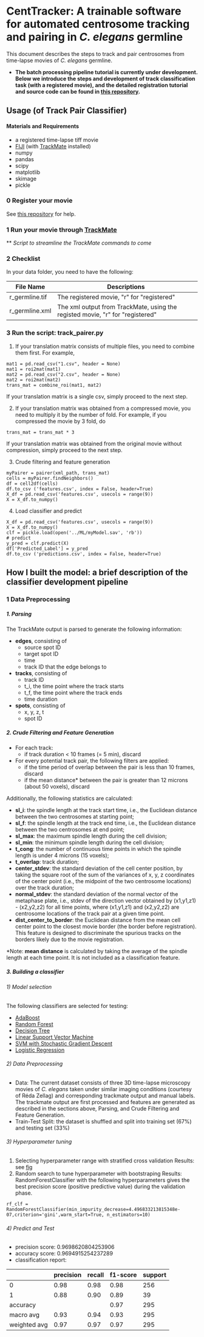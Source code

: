 # CentTracker: A trainable software for automated centrosome tracking and pairing in *C. elegans* germline

This document describes the steps to track and pair centrosomes from time-lapse movies of *C. elegans* germline.

* **The batch processing pipeline tutorial is currently under development. Below we introduce the steps and development of track classification task (with a registered movie), and the detailed registration tutorial and source code can be found in [this repository](https://github.com/gerhold-lab/Semi-automated-GSC-registration/).**

## Usage (of Track Pair Classifier)

#### Materials and Requirements
- a registered time-lapse tiff movie
- [FIJI](https://imagej.net/Fiji) (with [TrackMate](https://imagej.net/TrackMate) installed)
- numpy
- pandas
- scipy
- matplotlib
- skimage
- pickle

### 0 Register your movie
See [this repository](https://github.com/gerhold-lab/Semi-automated-GSC-registration/) for help.

### 1 Run your movie through [TrackMate](https://imagej.net/TrackMate)
** *Script to streamline the TrackMate commands to come*

### 2 Checklist
In your data folder, you need to have the following:

|File Name| Descriptions  	|
|---	    |---	            |
|r_germline.tif| The registered movie, "r" for "registered" |
|r_germline.xml   	| The xml output from TrackMate, using the registed movie, "r" for "registered"  |

### 3 Run the script: track_pairer.py
1. If your translation matrix consists of multiple files, you need to combine them first. For example,
```
mat1 = pd.read_csv("1.csv", header = None)
mat1 = roi2mat(mat1)
mat2 = pd.read_csv("2.csv", header = None)
mat2 = roi2mat(mat2)
trans_mat = combine_roi(mat1, mat2)
```
If your translation matrix is a single csv, simply proceed to the next step.

2. If your translation matrix was obtained from a compressed movie, you need to multiply it by the number of fold. For example, if you compressed the movie by 3 fold, do
```
trans_mat = trans_mat * 3
```
If your translation matrix was obtained from the original movie without compression, simply proceed to the next step.

3. Crude filtering and feature generation
```
myPairer = pairer(xml_path, trans_mat)
cells = myPairer.findNeighbors()
df = cell2df(cells)
df.to_csv ('features.csv', index = False, header=True)
X_df = pd.read_csv('features.csv', usecols = range(9))
X = X_df.to_numpy()
```
4. Load classifier and predict
```
X_df = pd.read_csv('features.csv', usecols = range(9))
X = X_df.to_numpy()
clf = pickle.load(open('../ML/myModel.sav', 'rb'))
# predict
y_pred = clf.predict(X)
df['Predicted_Label'] = y_pred
df.to_csv ('predictions.csv', index = False, header=True)
```

## How I built the model: a brief description of the classifier development pipeline
### 1 Data Preprocessing

##### 1. Parsing
The TrackMate output is parsed to generate the following information:
  - **edges**, consisting of
    - source spot ID
    - target spot ID
    - time
    - track ID that the edge belongs to
  - **tracks**, consisting of
    - track ID
    - t_i, the time point where the track starts
    - t_f, the time point where the track ends
    - time duration
  - **spots**, consisting of
    - x, y, z, t
    - spot ID

##### 2. Crude Filtering and Feature Generation
- For each track:
  - if track duration < 10 frames (= 5 min), discard
- For every potential track pair, the following filters are applied:
  - if the time period of overlap between the pair is less than 10 frames, discard
  - if the mean distance* between the pair is greater than 12 microns (about 50 voxels), discard

Additionally, the following statistics are calculated:

- **sl_i**: the spindle length at the track start time, i.e., the Euclidean distance between the two centrosomes at starting point;
- **sl_f**: the spindle length at the track end time, i.e., the Euclidean distance between the two centrosomes at end point;
- **sl_max**: the maximum spindle length during the cell division;
- **sl_min**: the minimum spindle length during the cell division;
- **t_cong**: the number of continuous time points in which the spindle length is under 4 microns (15 voxels);
- **t_overlap**: track duration;
- **center_stdev**: the standard deviation of the cell center position, by taking the square root of the sum of the variances of x, y, z coordinates of the center point (i.e., the midpoint of the two centrosome locations) over the track duration;
- **normal_stdev**: the standard deviation of the normal vector of the metaphase plate, i.e., stdev of the direction vector obtained by (x1,y1,z1) - (x2,y2,z2) for all time points, where (x1,y1,z1) and (x2,y2,z2) are centrosome locations of the track pair at a given time point.
- **dist_center_to_border**: the Euclidean distance from the mean cell center point to the closest movie border (the border before registration). This feature is designed to discriminate the spurious tracks on the borders likely due to the movie registration.

*Note: **mean distance** is calculated by taking the average of the spindle length at each time point. It is not included as a classification feature.

##### 3. Building a classifier
###### 1) Model selection
The following classifiers are selected for testing:
  - [AdaBoost](https://scikit-learn.org/stable/modules/generated/sklearn.ensemble.AdaBoostClassifier.html)
  - [Random Forest](https://scikit-learn.org/stable/modules/generated/sklearn.ensemble.RandomForestClassifier.html)
  - [Decision Tree](https://scikit-learn.org/stable/modules/generated/sklearn.tree.DecisionTreeClassifier.html)
  - [Linear Support Vector Machine](https://scikit-learn.org/stable/modules/generated/sklearn.svm.LinearSVC.html#sklearn.svm.LinearSVC)
  - [SVM with Stochastic Gradient Descent](https://scikit-learn.org/stable/modules/generated/sklearn.linear_model.SGDClassifier.html#sklearn.linear_model.SGDClassifier)
  - [Logistic Regression](https://scikit-learn.org/stable/modules/generated/sklearn.linear_model.LinearRegression.html)

###### 2) Data Preprocessing
  - Data: The current dataset consists of three 3D time-lapse microscopy movies of *C. elegans* taken under similar imaging conditions (courtesy of Réda Zellag) and corresponding trackmate output and manual labels. The trackmate output are first processed and features are generated as described in the sections above, Parsing, and Crude Filtering and Feature Generation.
  - Train-Test Split: the dataset is shuffled and split into training set (67%) and testing set (33%)

###### 3) Hyperparameter tuning
1. Selecting hyperparameter range with stratified cross validation
  Results: see [fig](https://github.com/yifnzhao/semi-automated-centrosome-pairing/blob/master/fig/)
2. Random search to tune hyperparameter with bootstraping
  Results: RandomForestClassifier with the following hyperparameters gives the best precision score (positive predictive value) during the validation phase.
  ```
  rf_clf = RandomForestClassifier(min_impurity_decrease=4.496833213815348e-07,criterion='gini',warm_start=True, n_estimators=10)
  ```

  ###### 4) Predict and Test
  - precision score: 0.9698620804253906
  - accuracy score: 0.9694915254237289
  - classification report:

|     | precision    | recall    |f1-score|support|
  | ------------- |------------- | ------------- | ------------- | ------------- |
  | 0      | 0.98        | 0.98       | 0.98   | 256|
  | 1      | 0.88     | 0.90     | 0.89   | 39|
  |accuracy|||0.97|295|
  |macro avg   | 0.93 |     0.94 |    0.93  |    295|
  |  weighted avg |0.97  |    0.97|      0.97 |      295|
